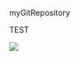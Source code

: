 myGitRepository

TEST

![](https://github.com/github/training-kit/blob/master/images/professortocat.png)
